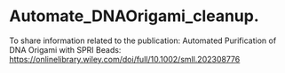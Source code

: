 # Automate_DNAOrigami_cleanup.
To share information related to the publication: Automated Purification of DNA Origami with SPRI Beads: https://onlinelibrary.wiley.com/doi/full/10.1002/smll.202308776
